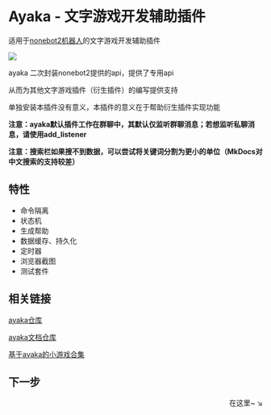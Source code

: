 # Ayaka - 文字游戏开发辅助插件

适用于[nonebot2机器人](https://github.com/nonebot/nonebot2)的文字游戏开发辅助插件 

<img src="https://img.shields.io/badge/python-3.8%2B-blue">

ayaka 二次封装nonebot2提供的api，提供了专用api

从而为其他文字游戏插件（衍生插件）的编写提供支持

单独安装本插件没有意义，本插件的意义在于帮助衍生插件实现功能

**注意：ayaka默认插件工作在群聊中，其默认仅监听群聊消息；若想监听私聊消息，请使用add_listener**

**注意：搜索栏如果搜不到数据，可以尝试将关键词分割为更小的单位（MkDocs对中文搜索的支持较差）**

## 特性

- 命令隔离
- 状态机
- 生成帮助
- 数据缓存、持久化
- 定时器
- 浏览器截图
- 测试套件

## 相关链接

[ayaka仓库](https://github.com/bridgeL/nonebot-plugin-ayaka)

[ayaka文档仓库](https://github.com/bridgeL/ayaka_doc) 

[基于ayaka的小游戏合集](https://github.com/bridgeL/nonebot-plugin-ayaka-games)

## 下一步

<div align="right">
    在这里~ ↘
</div>

